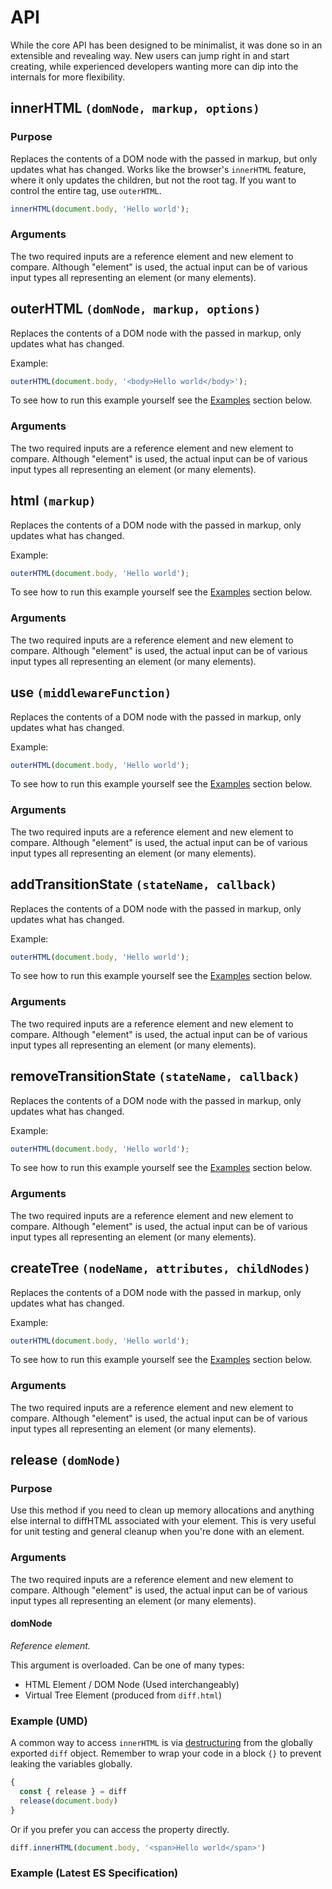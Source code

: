 # API

While the core API has been designed to be minimalist, it was done so in an
extensible and revealing way. New users can jump right in and start creating,
while experienced developers wanting more can dip into the internals for more
flexibility.

<a name="inner-html" />

## innerHTML **`(domNode, markup, options)`**

### Purpose

Replaces the contents of a DOM node with the passed in markup, but only updates
what has changed. Works like the browser's `innerHTML` feature, where it only
updates the children, but not the root tag. If you want to control the entire
tag, use `outerHTML`.

``` js
innerHTML(document.body, 'Hello world');
```

### Arguments

The two required inputs are a reference element and new element to compare.
Although "element" is used, the actual input can be of various input types
all representing an element (or many elements).

<a name="outer-html" />

## outerHTML **`(domNode, markup, options)`**

Replaces the contents of a DOM node with the passed in markup, only updates
what has changed.

Example:

``` js
outerHTML(document.body, '<body>Hello world</body>');
```

To see how to run this example yourself see the [Examples](#examples) section
below.

### Arguments

The two required inputs are a reference element and new element to compare.
Although "element" is used, the actual input can be of various input types
all representing an element (or many elements).

<a name="html" />

## html **`(markup)`**

Replaces the contents of a DOM node with the passed in markup, only updates
what has changed.

Example:

``` js
outerHTML(document.body, 'Hello world');
```

To see how to run this example yourself see the [Examples](#examples) section
below.

### Arguments

The two required inputs are a reference element and new element to compare.
Although "element" is used, the actual input can be of various input types
all representing an element (or many elements).

<a name="use" />

## use **`(middlewareFunction)`**

Replaces the contents of a DOM node with the passed in markup, only updates
what has changed.

Example:

``` js
outerHTML(document.body, 'Hello world');
```

To see how to run this example yourself see the [Examples](#examples) section
below.

### Arguments

The two required inputs are a reference element and new element to compare.
Although "element" is used, the actual input can be of various input types
all representing an element (or many elements).

<a name="add-transition-state" />

## addTransitionState **`(stateName, callback)`**

Replaces the contents of a DOM node with the passed in markup, only updates
what has changed.

Example:

``` js
outerHTML(document.body, 'Hello world');
```

To see how to run this example yourself see the [Examples](#examples) section
below.

### Arguments

The two required inputs are a reference element and new element to compare.
Although "element" is used, the actual input can be of various input types
all representing an element (or many elements).

<a name="remove-transition-state" />

## removeTransitionState **`(stateName, callback)`**

Replaces the contents of a DOM node with the passed in markup, only updates
what has changed.

Example:

``` js
outerHTML(document.body, 'Hello world');
```

To see how to run this example yourself see the [Examples](#examples) section
below.

### Arguments

The two required inputs are a reference element and new element to compare.
Although "element" is used, the actual input can be of various input types
all representing an element (or many elements).

<a name="create-tree" />

## createTree **`(nodeName, attributes, childNodes)`**

Replaces the contents of a DOM node with the passed in markup, only updates
what has changed.

Example:

``` js
outerHTML(document.body, 'Hello world');
```

To see how to run this example yourself see the [Examples](#examples) section
below.

### Arguments

The two required inputs are a reference element and new element to compare.
Although "element" is used, the actual input can be of various input types
all representing an element (or many elements).

<a name="release" />

<a name="release" />

## release **`(domNode)`**

### Purpose

Use this method if you need to clean up memory allocations and anything else
internal to diffHTML associated with your element. This is very useful for unit
testing and general cleanup when you're done with an element.

### Arguments

The two required inputs are a reference element and new element to compare.
Although "element" is used, the actual input can be of various input types
all representing an element (or many elements).

#### domNode

*Reference element.*

This argument is overloaded. Can be one of many types:

- HTML Element / DOM Node (Used interchangeably)
- Virtual Tree Element (produced from `diff.html`)

### Example (UMD)

A common way to access `innerHTML` is via
[destructuring](https://developer.mozilla.org/en-US/docs/Web/JavaScript/Reference/Operators/Destructuring_assignment)
from the globally exported `diff` object. Remember to wrap your code in a block
`{}` to prevent leaking the variables globally.

``` js
{
  const { release } = diff
  release(document.body)
}
```

Or if you prefer you can access the property directly.

``` js
diff.innerHTML(document.body, '<span>Hello world</span>')
```

### Example (Latest ES Specification)

